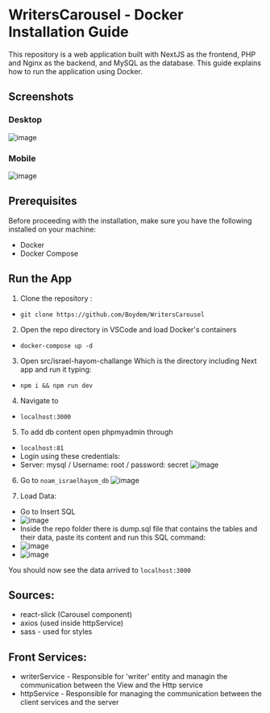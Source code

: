 # WritersCarousel - Docker Installation Guide
This repository is a web application built with NextJS as the frontend, PHP and Nginx as the backend, and MySQL as the database. This guide explains how to run the application using Docker.

## Screenshots
### Desktop
![image](https://user-images.githubusercontent.com/93376408/228211017-3afc17d9-4b6f-49da-872a-df0bd557ebb7.png)
### Mobile
![image](https://user-images.githubusercontent.com/93376408/228212084-b5a6bca1-ad68-450d-8dd9-f7d3428c9014.png)

## Prerequisites
Before proceeding with the installation, make sure you have the following installed on your machine:

- Docker
- Docker Compose

## Run the App
1. Clone the repository :
- ``git clone https://github.com/Boydem/WritersCarousel``
2. Open the repo directory in VSCode and load Docker's containers
- ``docker-compose up -d``
3. Open src/israel-hayom-challange Which is the directory including Next app and run it typing:
- ``npm i && npm run dev``
4. Navigate to
- ``localhost:3000``
5. To add db content open phpmyadmin through
- ``localhost:81``
- Login using these credentials:
- Server: mysql / Username: root / password: secret
![image](https://user-images.githubusercontent.com/93376408/228273083-4bc4abf6-a6c0-4e02-94b0-e71aeb55f817.png)

6. Go to ``noam_israelhayom_db``
![image](https://user-images.githubusercontent.com/93376408/228273476-49645805-52bb-482a-b493-596650f6f9bc.png)

7. Load Data:
- Go to Insert SQL
- ![image](https://user-images.githubusercontent.com/93376408/228276092-f8fa5145-6638-4b94-a900-9c24193d8aa4.png)
- Inside the repo folder there is dump.sql file that contains the tables and their data, paste its content and run this SQL command:
- ![image](https://user-images.githubusercontent.com/93376408/228274366-3f17a9ae-cc4c-497a-8e32-d6376bb43d6e.png)
- ![image](https://user-images.githubusercontent.com/93376408/228275417-a8613623-2feb-4461-8de3-ed1a09f02ace.png)


You should now see the data arrived to ``localhost:3000``

## Sources:
- react-slick (Carousel component)
- axios (used inside httpService)
- sass - used for styles

## Front Services:
- writerService - Responsible for 'writer' entity and managin the communication between the View and the Http service
- httpService - Responsible for managing the communication between the client services and the server
